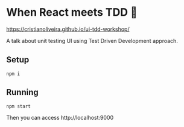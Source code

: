 # When React meets TDD 🤝

https://cristianoliveira.github.io/ui-tdd-workshop/

A talk about unit testing UI using Test Driven Development approach.

## Setup
```
npm i
```

## Running
```
npm start
```

Then you can access http://localhost:9000

